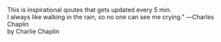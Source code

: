 This is inspirational qoutes that gets updated every 5 min. \
I always like walking in the rain, so no one can see me crying.”
―Charles Chaplin \
by Charlie Chaplin
